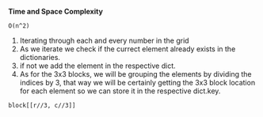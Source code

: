 **Time and Space Complexity**

`O(n^2)`


1. Iterating through each and every number in the grid
2. As we iterate we check if the currect element already exists in the dictionaries.
3. if not we add the element in the respective dict.
4. As for the 3x3 blocks, we will be grouping the elements by dividing the indices by 3, that way we will be certainly getting the 3x3 block location for each element so we can store it in the respective dict.key.

`block[[r//3, c//3]]`